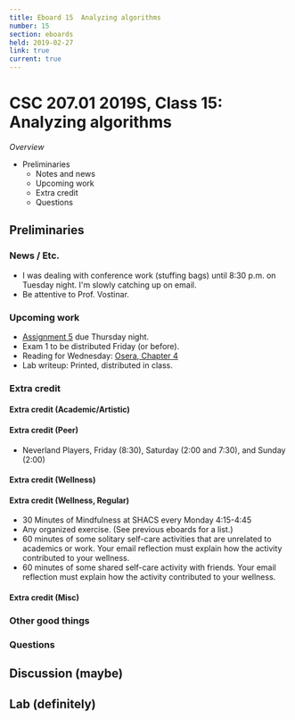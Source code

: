 ```yaml
---
title: Eboard 15  Analyzing algorithms
number: 15
section: eboards
held: 2019-02-27
link: true
current: true
---
```

CSC 207.01 2019S, Class 15:  Analyzing algorithms
=================================================

_Overview_

* Preliminaries
    * Notes and news
    * Upcoming work
    * Extra credit
    * Questions

Preliminaries
-------------

### News / Etc.

* I was dealing with conference work (stuffing bags) until 8:30 p.m. on
  Tuesday night.  I'm slowly catching up on email.
* Be attentive to Prof. Vostinar.

### Upcoming work

* [Assignment 5](../assignments/assignment05) due Thursday night.
* Exam 1 to be distributed Friday (or before).
* Reading for Wednesday: 
  [Osera, Chapter 4](https://www.cs.grinnell.edu/~rebelsky/Courses/CSC207/osera/chap04.pdf)
* Lab writeup: Printed, distributed in class.

### Extra credit

#### Extra credit (Academic/Artistic)

#### Extra credit (Peer)

* Neverland Players, Friday (8:30), Saturday (2:00 and 7:30), and Sunday (2:00)

#### Extra credit (Wellness)

#### Extra credit (Wellness, Regular)

* 30 Minutes of Mindfulness at SHACS every Monday 4:15-4:45
* Any organized exercise.  (See previous eboards for a list.)
* 60 minutes of some solitary self-care activities that are unrelated to 
  academics or work.  Your email reflection must explain how
  the activity contributed to your wellness.
* 60 minutes of some shared self-care activity with friends.  Your email 
  reflection must explain how the activity contributed to your wellness.

#### Extra credit (Misc)

### Other good things

### Questions

Discussion (maybe)
------------------

Lab (definitely)
----------------
